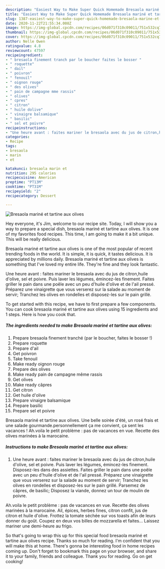 ```yaml
---
description: "Easiest Way to Make Super Quick Homemade Bresaola mariné et tartine aux olives"
title: "Easiest Way to Make Super Quick Homemade Bresaola mariné et tartine aux olives"
slug: 1387-easiest-way-to-make-super-quick-homemade-bresaola-marine-et-tartine-aux-olives
date: 2020-11-22T21:55:34.008Z
image: https://img-global.cpcdn.com/recipes/06d071f310c09011/751x532cq70/bresaola-marine-et-tartine-aux-olives-photo-principale-de-la-recette.jpg
thumbnail: https://img-global.cpcdn.com/recipes/06d071f310c09011/751x532cq70/bresaola-marine-et-tartine-aux-olives-photo-principale-de-la-recette.jpg
cover: https://img-global.cpcdn.com/recipes/06d071f310c09011/751x532cq70/bresaola-marine-et-tartine-aux-olives-photo-principale-de-la-recette.jpg
author: Nelle Owen
ratingvalue: 4.8
reviewcount: 47597
recipeingredient:
- " bresaola finement tranch par le boucher faites le bosser "
- " roquette"
- " dail"
- " poivron"
- " fenouil"
- " oignon rouge"
- " des olives"
- " pain de campagne mme rassis"
- " olives"
- " cpres"
- " citron"
- " huile dolive"
- " vinaigre balsamique"
- " basilic"
- " sel et poivre"
recipeinstructions:
- "Une heure avant : faites mariner le bresaola avec du jus de citron,huile d&#39;olive, sel et poivre. Puis laver les légumes, émincez-les finement. Disposez-les dans des assiettes. Faites griller le pain dans une poêle avec un peu d&#39;huile d&#39;olive et de l&#39;ail pressé. Préparez une vinaigrette que vous verserez sur la salade au moment de servir; Tranchez les olives en rondelles et disposez-les sur le pain grillé. Parsemez de câpres, de basilic; Disposez la viande, donnez un tour de moulin de poivre."
categories:
- Recipe
tags:
- bresaola
- marin
- et

katakunci: bresaola marin et 
nutrition: 295 calories
recipecuisine: American
preptime: "PT13M"
cooktime: "PT31M"
recipeyield: "2"
recipecategory: Dessert

---
```



![Bresaola mariné et tartine aux olives](https://img-global.cpcdn.com/recipes/06d071f310c09011/751x532cq70/bresaola-marine-et-tartine-aux-olives-photo-principale-de-la-recette.jpg)

Hey everyone, it's Jim, welcome to our recipe site. Today, I will show you a way to prepare a special dish, bresaola mariné et tartine aux olives. It is one of my favorites food recipes. This time, I am going to make it a bit unique. This will be really delicious.

Bresaola mariné et tartine aux olives is one of the most popular of recent trending foods in the world. It is simple, it is quick, it tastes delicious. It is appreciated by millions daily. Bresaola mariné et tartine aux olives is something that I've loved my entire life. They're fine and they look fantastic.

Une heure avant : faites mariner le bresaola avec du jus de citron,huile d&#39;olive, sel et poivre. Puis laver les légumes, émincez-les finement. Faites griller le pain dans une poêle avec un peu d&#39;huile d&#39;olive et de l&#39;ail pressé. Préparez une vinaigrette que vous verserez sur la salade au moment de servir; Tranchez les olives en rondelles et disposez-les sur le pain grillé.


To get started with this recipe, we have to first prepare a few components. You can cook bresaola mariné et tartine aux olives using 15 ingredients and 1 steps. Here is how you cook that.

<!--inarticleads1-->

##### The ingredients needed to make Bresaola mariné et tartine aux olives:

1. Prepare  bresaola finement tranché (par le boucher, faites le bosser !)
1. Prepare  roquette
1. Prepare  d&#39;ail
1. Get  poivron
1. Take  fenouil
1. Make ready  oignon rouge
1. Prepare  des olives
1. Make ready  pain de campagne même rassis
1. Get  olives
1. Make ready  câpres
1. Get  citron
1. Get  huile d&#39;olive
1. Prepare  vinaigre balsamique
1. Prepare  basilic
1. Prepare  sel et poivre


Bresaola mariné et tartine aux olives. Une belle soirée d&#39;été, un rosé frais et une salade gourmande.personnellement ça me convient, ça sent les vacances ! Ah.voila le petit problème : pas de vacances en vue. Recette des olives marinées à la marocaine. 

<!--inarticleads2-->

##### Instructions to make Bresaola mariné et tartine aux olives:

1. Une heure avant : faites mariner le bresaola avec du jus de citron,huile d&#39;olive, sel et poivre. Puis laver les légumes, émincez-les finement. Disposez-les dans des assiettes. Faites griller le pain dans une poêle avec un peu d&#39;huile d&#39;olive et de l&#39;ail pressé. Préparez une vinaigrette que vous verserez sur la salade au moment de servir; Tranchez les olives en rondelles et disposez-les sur le pain grillé. Parsemez de câpres, de basilic; Disposez la viande, donnez un tour de moulin de poivre.


Ah.voila le petit problème : pas de vacances en vue. Recette des olives marinées à la marocaine. Ail, épices, herbes fines, citron confit, jus de citron et huile d&#39;olive. Frottez la tomate séchée sur vos toasts afin de leurs donner du goût. Coupez en deux vos billes de mozzarella et faites… Laissez mariner une demi-heure au frigo. 

So that's going to wrap this up for this special food bresaola mariné et tartine aux olives recipe. Thanks so much for reading. I'm confident that you will make this at home. There's gonna be interesting food in home recipes coming up. Don't forget to bookmark this page on your browser, and share it to your family, friends and colleague. Thank you for reading. Go on get cooking!
